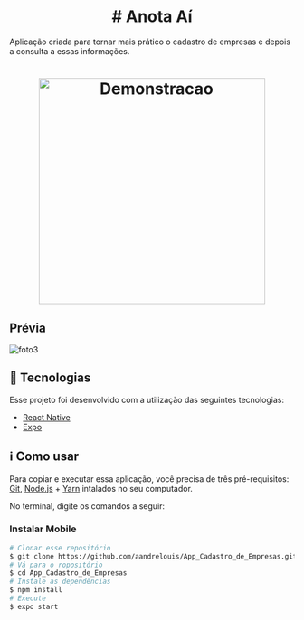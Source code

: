 <h1 align="center">
# Anota Aí
</h1>

Aplicação criada para tornar mais prático o cadastro de empresas e depois a consulta a essas informações.


<h1 align="center">
    <img alt="Demonstracao" title="Demonstracao" src="img/apresentacao.gif" width="400px" />
</h1>

## Prévia

![foto3](https://github.com/aandrelouis/App_Cadastro_de_Empresas/blob/main/img/App1.svg)


## :rocket: Tecnologias

Esse projeto foi desenvolvido com a utilização das seguintes tecnologias:
- [React Native][rn]
- [Expo][expo]



## :information_source: Como usar

Para copiar e executar essa aplicação, você precisa de três pré-requisitos: [Git](https://git-scm.com), [Node.js][nodejs] + [Yarn][yarn] intalados no seu computador.

No terminal, digite os comandos a seguir:

### Instalar Mobile

```bash
# Clonar esse repositório
$ git clone https://github.com/aandrelouis/App_Cadastro_de_Empresas.git
# Vá para o ropositório
$ cd App_Cadastro_de_Empresas
# Instale as dependências
$ npm install
# Execute
$ expo start
```







[nodejs]: https://nodejs.org/
[expo]: https://expo.io/
[rn]: https://facebook.github.io/react-native/
[yarn]: https://yarnpkg.com/
